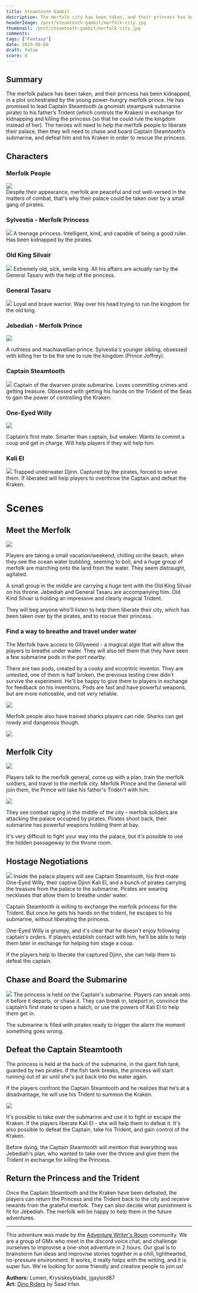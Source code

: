 ```yaml
---
title: Steamtooth Gambit
description: The merfolk city has been taken, and their princess has been kidnapped by the ruthless gnomish submarine pirate in a plot to get the Trident of the Sea. The players will need to help the merfolk people to liberate their palace, chase the Captain Steamtooth’s submarine, and defeat him and his kraken in order to rescue the princess.
headerImage: /post/steamtooth-gambit/merfolk-city.jpg
thumbnail: /post/steamtooth-gambit/merfolk-city.jpg
comments: 
tags: ["Fantasy"]
date: 2020-08-08
draft: false
score: 8
---
```


## Summary
The merfolk palace has been taken, and their princess has been kidnapped, in a plot orchestrated by the young power-hungry merfolk prince. He has promised to lead Captain Steamtooth (a gnomish steampunk submarine pirate) to his father’s Trident (which controls the Kraken) in exchange for kidnapping and killing the princess (so that he could rule the kingdom instead of her). The heroes will need to help the merfolk people to liberate their palace, then they will need to chase and board Captain Steamtooth’s submarine, and defeat him and his Kraken in order to rescue the princess.

## Characters

<div className="columns"> <div className="col">

### Merfolk People
<div className="token"><img  src="/post/steamtooth-gambit/merfolk-soldier.png"/></div> 
Despite their appearance, merfolk are peaceful and not well-versed in the matters of combat, that's why their palace could be taken over by a small gang of pirates.

### Sylvestia - Merfolk Princess
![](/post/steamtooth-gambit/sylvestia.jpg)
A teenage princess. Intelligent, kind, and capable of being a good ruler. Has been kidnapped by the pirates.

### Old King Silvair
![](/post/steamtooth-gambit/merfolk-king.jpg)
Extremely old, sick, senile king. All his affairs are actually ran by the General Tasaru with the help of the princess.

### General Tasaru
![](/post/steamtooth-gambit/general-tasaru.jpg)
Loyal and brave warrior. Way over his head trying to run the kingdom for the old king.

</div>

<div className="col">

### Jebediah - Merfolk Prince
![](/post/steamtooth-gambit/merfolk-prince.jpg)

A ruthless and machiavellian prince. Sylvestia's younger sibling, obsessed with killing her to be the one to rule the kingdom (Prince Joffrey).


### Captain Steamtooth
![](/post/steamtooth-gambit/captain-steamtooth.jpg)
Captain of the dwarven pirate submarine. Loves committing crimes and getting treasure. Obsessed with getting his hands on the Trident of the Seas to gain the power of controlling the Kraken.

### One-Eyed Willy
![](/post/steamtooth-gambit/one-eyed-willy.jpg)

Captain’s first mate. Smarter than captain, but weaker. Wants to commit a coup and get in charge. Will help players if they will help him.

### Kali El
![](/post/steamtooth-gambit/kali-el.jpg)
Trapped underwater Djinn. Captured by the pirates, forced to serve them. If liberated will help players to overthrow the Captain and defeat the Kraken.

</div>

</div>

# Scenes

## Meet the Merfolk
![](/post/steamtooth-gambit/beach.jpg)

Players are taking a small vacation/weekend, chilling on the beach, when they see the ocean water bubbling, seeming to boil, and a huge group of merfolk are marching onto the land from the water. They seem distraught, agitated.

A small group in the middle are carrying a huge tent with the Old King Silvair on his throne. Jebediah and General Tasaru are accompanying him. Old Kind Silvair is holding an impressive and clearly magical Trident.

They will beg anyone who'll listen to help them liberate their city, which has been taken over by the pirates, and to rescue their princess.

### Find a way to breathe and travel under water

The Merfolk have access to Gillyweed - a magical algie that will allow the players to breathe under water. They will also tell them that they have seen a few submarine pods in the port nearby.

There are two pods, created by a cooky and eccentric inventor. They are untested, one of them is half broken, the previous testing crew didn't survive the experiment. He'll be happy to give them to players in exchange for feedback on his inventions. Pods are fast and have powerful weapons, but are more noticeable, and not very reliable.

![](/post/steamtooth-gambit/submarine-pod.jpg)

Merfolk people also have trained sharks players can ride. Sharks can get rowdy and dangerous though.

![](/post/steamtooth-gambit/shark-rider.jpg)

## Merfolk City
![](/post/steamtooth-gambit/underwater.jpg)

Players talk to the merfolk general, come up with a plan, train the merfolk soldiers, and travel to the merfolk city. Merfolk Prince and the General will join them, the Prince will take his father's Triden't with him.

![](/post/steamtooth-gambit/merfolk-city6.jpg)

They see combat raging in the middle of the city - merfolk soliders are attacking the palace occupied by pirates. Pirates shoot back, their submarine has powerful weapons holding them at bay.

It's very difficult to fight your way into the palace, but it's possible to use the hidden passageway to the throne room.

## Hostage Negotiations
![](/post/steamtooth-gambit/throne-room.jpg)
Inside the palace players will see Captain Steamtooth, his first-mate One-Eyed Willy, their captive Djinn Kali El, and a bunch of pirates carrying the treasure from the palace to the submarine. Pirates are wearing necklases that allow them to breathe under water.

Captain Steamtooth is willing to exchange the merfolk princess for the Trident. But once he gets his hands on the trident, he escapes to his submarine, without liberating the princess.

One-Eyed Willy is grumpy, and it's clear that he doesn't enjoy following captain's orders. If players establish contact with him, he’ll be able to help them later in exchange for helping him stage a coup.

If the players help to liberate the captured Djinn, she can help them to defeat the captain.

## Chase and Board the Submarine
![](/post/steamtooth-gambit/submarine6.jpg)
The princess is held on the Captain's submarine.  Players can sneak onto it before it departs, or chase it. They can break in, teleport in, convince the captain’s first mate to open a hatch, or use the powers of Kali El to help them get in.

The submarine is filled with pirates ready to trigger the alarm the moment something goes wrong.


## Defeat the Captain Steamtooth
The princess is held at the back of the submarine, in the giant fish tank, guarded by two pirates. If the fish tank breaks, the princess will start running out of air until she's put back into the water again.

If the players confront the Captain Steamtooth and he realizes that he’s at a disadvantage, he will use his Trident to summon the Kraken. 

<div className="token"><img  src="/post/steamtooth-gambit/submarine5.jpg"/></div> 

It's possible to take over the submarine and use it to fight or escape the Kraken. If the players liberate Kali El - she will help them to defeat it. It's also possible to defeat the Captain, take his Trident, and gain control of the Kraken.

Before dying, the Captain Steamtooth will mention that everything was Jebediah's plan, who wanted to take over the throne and give them the Trident in exchange for killing the Princess.

## Return the Princess and the Trident
Once the Captain Steamtooth and the Kraken have been defeated, the players can return the Princess and the Trident back to the city and receive rewards from the grateful merfolk. They can also decide what punishment is fit for Jebediah. The merfolk will be happy to help them in the future adventures.

---

This adventure was made by the [Adventure Writer's Room](https://rpgadventures.io/writers-room) community. We are a group of GMs who meet in the discord voice chat, and challenge ourselves to improvise a one-shot adventure in 2 hours. Our goal is to brainstorm fun ideas and improvise stories together in a chill, lighthearted, no-pressure environment. It works, it really helps with the writing, and it is super fun. We're looking for some friendly and creative people to join us!

**Authors:** Lumen, Krysiskeyblade, jgaylord87  
**Art:** [Dino Riders](https://ww.artstation.com/artwork/3dlke2) by Saad Irfan.

<CourseCTA/>
